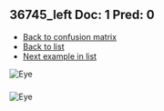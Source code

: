 ## 36745_left Doc: 1 Pred: 0
- [Back to confusion matrix](https://github.com/juliandewit/kaggle_retinopathy/blob/master/matrix.md)
- [Back to list](https://github.com/juliandewit/kaggle_retinopathy/blob/master/lists/10/list.md)
- [Next example in list](https://github.com/juliandewit/kaggle_retinopathy/blob/master/lists/10/36/36778_left.md)

![Eye](https://retinopaty.blob.core.windows.net/size1024/36745_left_1.jpeg)

### 

![Eye]()
